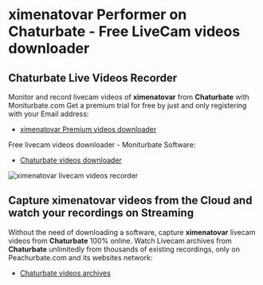 # ximenatovar Performer on Chaturbate - Free LiveCam videos downloader

## Chaturbate Live Videos Recorder

Monitor and record livecam videos of **ximenatovar** from **Chaturbate** with Moniturbate.com
Get a premium trial for free by just and only registering with your Email address:
* [ximenatovar Premium videos downloader](https://moniturbate.com/request-demo-licence-key.html)

Free livecam videos downloader - Moniturbate Software:
* [Chaturbate videos downloader](https://moniturbate.com/moniturbate-download-software.html)

![ximenatovar livecam videos recorder](https://peachurnet.com/templates/moniturbate-software.png)


## Capture ximenatovar videos from the Cloud and watch your recordings on Streaming

Without the need of downloading a software, capture **ximenatovar** livecam videos from **Chaturbate** 100% online.
Watch Livecam archives from **Chaturbate** unlimitedly from thousands of existing recordings, only on Peachurbate.com and its websites network:
* [Chaturbate videos archives](https://peachurnet.com/)